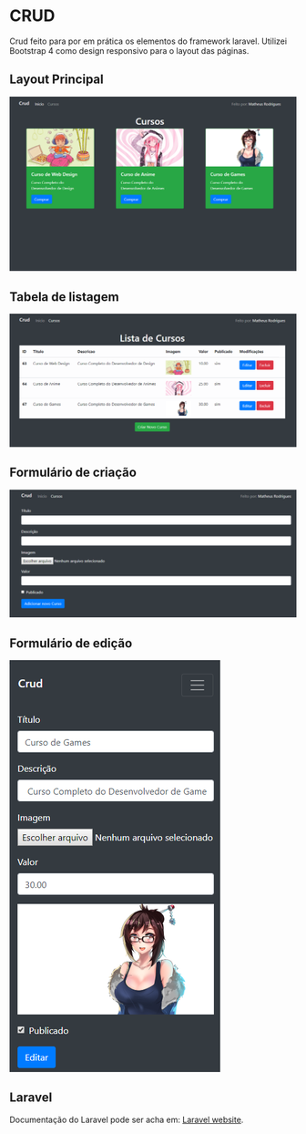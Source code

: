 # CRUD 
Crud feito para por em prática os elementos do framework laravel.
Utilizei Bootstrap 4 como design responsivo para o layout das páginas.

## Layout Principal
![](img_readme/1.png)

## Tabela de listagem
![](img_readme/2.png)

## Formulário de criação
![](img_readme/3.png)

## Formulário de edição
![](img_readme/6.png)

## Laravel
Documentação do Laravel pode ser acha em: [Laravel website](http://laravel.com/docs).

